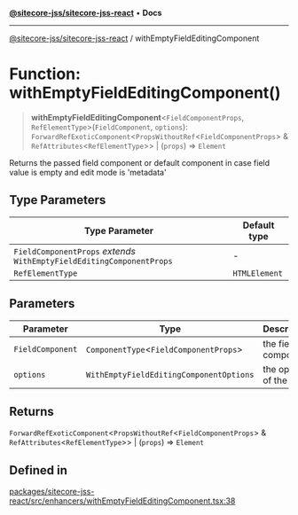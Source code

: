 [**@sitecore-jss/sitecore-jss-react**](../README.md) • **Docs**

***

[@sitecore-jss/sitecore-jss-react](../README.md) / withEmptyFieldEditingComponent

# Function: withEmptyFieldEditingComponent()

> **withEmptyFieldEditingComponent**\<`FieldComponentProps`, `RefElementType`\>(`FieldComponent`, `options`): `ForwardRefExoticComponent`\<`PropsWithoutRef`\<`FieldComponentProps`\> & `RefAttributes`\<`RefElementType`\>\> \| (`props`) => `Element`

Returns the passed field component or default component in case field value is empty and edit mode is 'metadata'

## Type Parameters

| Type Parameter | Default type |
| ------ | ------ |
| `FieldComponentProps` *extends* `WithEmptyFieldEditingComponentProps` | - |
| `RefElementType` | `HTMLElement` |

## Parameters

| Parameter | Type | Description |
| ------ | ------ | ------ |
| `FieldComponent` | `ComponentType`\<`FieldComponentProps`\> | the field component |
| `options` | `WithEmptyFieldEditingComponentOptions` | the options of the HOC; |

## Returns

`ForwardRefExoticComponent`\<`PropsWithoutRef`\<`FieldComponentProps`\> & `RefAttributes`\<`RefElementType`\>\> \| (`props`) => `Element`

## Defined in

[packages/sitecore-jss-react/src/enhancers/withEmptyFieldEditingComponent.tsx:38](https://github.com/Sitecore/jss/blob/8a4b494b94688cf3e3919ca9b89762334d163535/packages/sitecore-jss-react/src/enhancers/withEmptyFieldEditingComponent.tsx#L38)

